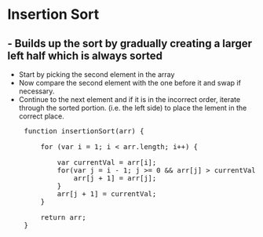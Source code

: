 # Insertion Sort
## - Builds up the sort by gradually creating a larger left half which is always sorted

* Start by picking the second element in the array
* Now compare the second element with the one before it and swap if necessary.
* Continue to the next element and if it is in the incorrect order, iterate through the sorted portion. (i.e. the left side) to place the lement in the correct place.

<pre>
    function insertionSort(arr) {

        for (var i = 1; i < arr.length; i++) {

            var currentVal = arr[i];
            for(var j = i - 1; j >= 0 && arr[j] > currentVal; j--) {
                arr[j + 1] = arr[j];
            }
            arr[j + 1] = currentVal;
        }

        return arr;
    }
</pre>
